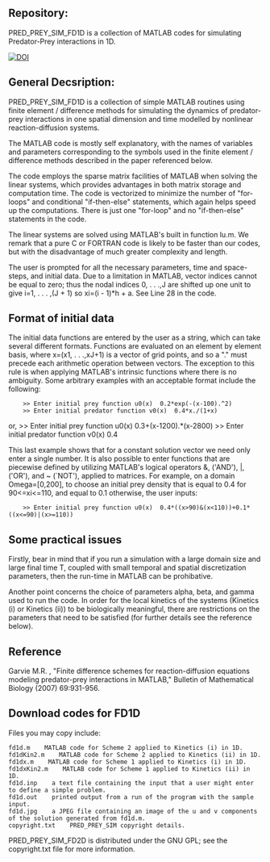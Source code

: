 ## Repository:

PRED_PREY_SIM_FD1D is a collection of MATLAB codes for simulating Predator-Prey interactions in 1D.

[![DOI](https://zenodo.org/badge/139026916.svg)](https://zenodo.org/badge/latestdoi/139026916)

## General Decsription:

PRED_PREY_SIM_FD1D is a collection of simple MATLAB routines using finite element / difference methods for simulating the dynamics of predator-prey interactions in one spatial dimension and time modelled by nonlinear reaction-diffusion systems. 

The MATLAB code is mostly self explanatory, with the names of variables and parameters corresponding to the symbols used in the finite element / difference methods described in the paper referenced below. 

The code employs the sparse matrix facilities of MATLAB when solving the linear systems, which provides advantages in both matrix storage and computation time. The code is vectorized to minimize the number of "for-loops" and conditional "if-then-else" statements, which again helps speed up the computations. There is just one "for-loop" and no "if-then-else" statements in the code.

The linear systems are solved using MATLAB's built in function lu.m. We remark that a pure C or FORTRAN code is likely to be faster than our codes, but with the disadvantage of much greater complexity and length.

The user is prompted for all the necessary parameters, time and space-steps, and initial data. Due to a limitation in MATLAB, vector indices cannot be equal to zero; thus the nodal indices 0, . . .,J are shifted up one unit to give i=1, . . . ,(J + 1) so xi=(i - 1)*h + a. See Line 28 in the code.

## Format of initial data

The initial data functions are entered by the user as a string, which can take several different formats. Functions are evaluated on an element by element basis, where x=(x1, . . .,xJ+1) is a vector of grid points, and so a "." must precede each arithmetic operation between vectors. The exception to this rule is when applying MATLAB's intrinsic functions where there is no ambiguity. Some arbitrary examples with an acceptable format include the following:

        >> Enter initial prey function u0(x)  0.2*exp(-(x-100).^2)
        >> Enter initial predator function v0(x)  0.4*x./(1+x)
      
or,
        >> Enter initial prey function u0(x)  0.3+(x-1200).*(x-2800)
        >> Enter initial predator function v0(x)  0.4
      
This last example shows that for a constant solution vector we need only enter a single number. It is also possible to enter functions that are piecewise defined by utilizing MATLAB's logical operators &, ('AND'), |, ('OR'), and ~ (`NOT'), applied to matrices. For example, on a domain Omega=[0,200], to choose an initial prey density that is equal to 0.4 for 90<=xi<=110, and equal to 0.1 otherwise, the user inputs:

        >> Enter initial prey function u0(x)  0.4*((x>90)&(x<110))+0.1*((x<=90)|(x>=110))
      
## Some practical issues

Firstly, bear in mind that if you run a simulation with a large domain size and large final time T, coupled with small temporal and spatial discretization parameters, then the run-time in MATLAB can be prohibative.

Another point concerns the choice of parameters alpha, beta, and gamma used to run the code. In order for the local kinetics of the systems (Kinetics (i) or Kinetics (ii)) to be biologically meaningful, there are restrictions on the parameters that need to be satisfied (for further details see the reference below).

## Reference

Garvie M.R. , "Finite difference schemes for reaction-diffusion equations modeling predator-prey interactions in MATLAB," Bulletin of Mathematical Biology (2007) 69:931-956. 

## Download codes for FD1D

Files you may copy include:

    fd1d.m    MATLAB code for Scheme 2 applied to Kinetics (i) in 1D.
    fd1dKin2.m    MATLAB code for Scheme 2 applied to Kinetics (ii) in 1D.
    fd1dx.m    MATLAB code for Scheme 1 applied to Kinetics (i) in 1D.
    fd1dxKin2.m    MATLAB code for Scheme 1 applied to Kinetics (ii) in 1D.
    fd1d.inp    a text file containing the input that a user might enter to define a simple problem.
    fd1d.out    printed output from a run of the program with the sample input.
    fd1d.jpg    a JPEG file containing an image of the u and v components of the solution generated from fd1d.m.
    copyright.txt    PRED_PREY_SIM copyright details.

PRED_PREY_SIM_FD2D is distributed under the GNU GPL; see the copyright.txt file for more information.
